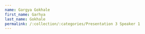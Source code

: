 ```yaml
---
name: Gargya Gokhale
first_name: Garhya
last_name: Gokhale
permalink: /:collection/:categories/Presentation 3 Speaker 1
---
```

